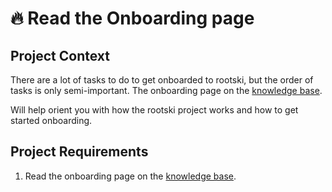 # 🔥 Read the Onboarding page

## Project Context

There are a lot of tasks to do to get onboarded to rootski, but the order
of tasks is only semi-important. The onboarding page on the [knowledge base](https://docs.rootski.io).

Will help orient you with how the rootski project works and how to get started onboarding.

## Project Requirements

1. Read the onboarding page on the [knowledge base](https://docs.rootski.io).
